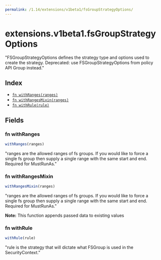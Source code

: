 ```yaml
---
permalink: /1.14/extensions/v1beta1/fsGroupStrategyOptions/
---
```


# extensions.v1beta1.fsGroupStrategyOptions

"FSGroupStrategyOptions defines the strategy type and options used to create the strategy. Deprecated: use FSGroupStrategyOptions from policy API Group instead."

## Index

* [`fn withRanges(ranges)`](#fn-withranges)
* [`fn withRangesMixin(ranges)`](#fn-withrangesmixin)
* [`fn withRule(rule)`](#fn-withrule)

## Fields

### fn withRanges

```ts
withRanges(ranges)
```

"ranges are the allowed ranges of fs groups.  If you would like to force a single fs group then supply a single range with the same start and end. Required for MustRunAs."

### fn withRangesMixin

```ts
withRangesMixin(ranges)
```

"ranges are the allowed ranges of fs groups.  If you would like to force a single fs group then supply a single range with the same start and end. Required for MustRunAs."

**Note:** This function appends passed data to existing values

### fn withRule

```ts
withRule(rule)
```

"rule is the strategy that will dictate what FSGroup is used in the SecurityContext."